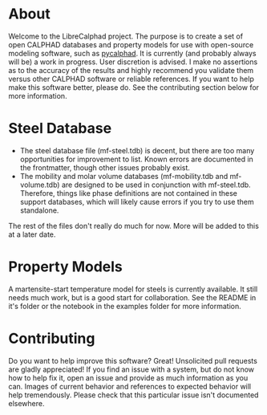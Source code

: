 # About
Welcome to the LibreCalphad project. The purpose is to create a set of open CALPHAD databases and property models for use with open-source modeling software, such as [pycalphad](https://pycalphad.org/docs/latest/#). It is currently (and probably always will be) a work in progress. User discretion is advised. I make no assertions as to the accuracy of the results and highly recommend you validate them versus other CALPHAD software or reliable references.  If you want to help make this software better, please do. See the contributing section below for more information.

# Steel Database
- The steel database file (mf-steel.tdb) is decent, but there are too many opportunities for improvement to list. Known errors are documented in the frontmatter, though other issues probably exist.
- The mobility and molar volume databases (mf-mobility.tdb and mf-volume.tdb) are designed to be used in conjunction with mf-steel.tdb. Therefore, things like phase definitions are not contained in these support databases, which will likely cause errors if you try to use them standalone.

The rest of the files don't really do much for now. More will be added to this at a later date.

# Property Models
A martensite-start temperature model for steels is currently available. It still needs much work, but is a good start for collaboration. See the README in it's folder or the notebook in the examples folder for more information.

# Contributing
Do you want to help improve this software? Great! Unsolicited pull requests are gladly appreciated! If you find an issue with a system, but do not know how to help fix it, open an issue and provide as much information as you can. Images of current behavior and references to expected behavior will help tremendously. Please check that this particular issue isn't documented elsewhere.
